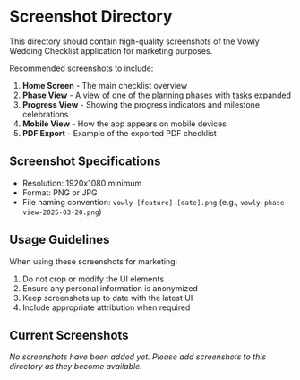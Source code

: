 # Screenshot Directory

This directory should contain high-quality screenshots of the Vowly Wedding Checklist application for marketing purposes.

Recommended screenshots to include:

1. **Home Screen** - The main checklist overview
2. **Phase View** - A view of one of the planning phases with tasks expanded
3. **Progress View** - Showing the progress indicators and milestone celebrations
4. **Mobile View** - How the app appears on mobile devices
5. **PDF Export** - Example of the exported PDF checklist

## Screenshot Specifications

- Resolution: 1920x1080 minimum
- Format: PNG or JPG
- File naming convention: `vowly-[feature]-[date].png` (e.g., `vowly-phase-view-2025-03-20.png`)

## Usage Guidelines

When using these screenshots for marketing:

1. Do not crop or modify the UI elements
2. Ensure any personal information is anonymized
3. Keep screenshots up to date with the latest UI
4. Include appropriate attribution when required

## Current Screenshots

_No screenshots have been added yet. Please add screenshots to this directory as they become available._
